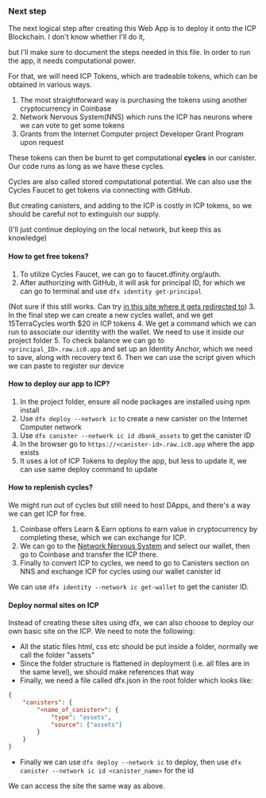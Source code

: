 ### Next step
The next logical step after creating this Web App is to deploy it onto the ICP Blockchain. I don't know whether I'll do it,

but I'll make sure to document the steps needed in this file. In order to run the app, it needs computational power.

For that, we will need ICP Tokens, which are tradeable tokens, which can be obtained in various ways.

1. The most straightforward way is purchasing the tokens using another cryptocurrency in Coinbase
2. Network Nervous System(NNS) which runs the ICP has neurons where we can vote to get some tokens
3. Grants from the Internet Computer project Developer Grant Program upon request

These tokens can then be burnt to get computational **cycles** in our canister. Our code runs as long as we have these cycles.

Cycles are also called stored computational potential. We can also use the Cycles Faucet to get tokens via connecting with GitHub.

But creating canisters, and adding to the ICP is costly in ICP tokens, so we should be careful not to extinguish our supply.

(I'll just continue deploying on the local network, but keep this as knowledge)

#### How to get free tokens?
1. To utilize Cycles Faucet, we can go to faucet.dfinity.org/auth.
2. After authorizing with GitHub, it will ask for principal ID, for which we can go to terminal and use `dfx identity get-principal`

(Not sure if this still works. Can try [in this site where it gets redirected to](https://anv4y-qiaaa-aaaal-qaqxq-cai.ic0.app/))
3. In the final step we can create a new cycles wallet, and we get 15TerraCycles worth $20 in ICP tokens
4. We get a command which we can run to associate our identity with the wallet. We need to use it inside our project folder
5. To check balance we can go to `<principal_ID>.raw.ic0.app` and set up an Identity Anchor, which we need to save, along with recovery text
6. Then we can use the script given which we can paste to register our device

#### How to deploy our app to ICP?
1. In the project folder, ensure all node packages are installed using npm install
2. Use `dfx deploy --network ic` to create a new canister on the Internet Computer network
3. Use `dfx canister --network ic id dbank_assets` to get the canister ID
4. In the browser go to `https://<canister-id>.raw.ic0.app` where the app exists
5. It uses a lot of ICP Tokens to deploy the app, but less to update it, we can use same deploy command to update

#### How to replenish cycles?
We might run out of cycles but still need to host DApps, and there's a way we can get ICP for free.

1. Coinbase offers Learn & Earn options to earn value in cryptocurrency by completing these, which we can exchange for ICP.
2. We can go to the [Network Nervous System](nns.ic0.app) and select our wallet, then go to Coinbase and transfer the ICP there.
3. Finally to convert ICP to cycles, we need to go to Canisters section on NNS and exchange ICP for cycles using our wallet canister id

We can use `dfx identity --network ic get-wallet` to get the canister ID.

#### Deploy normal sites on ICP
Instead of creating these sites using dfx, we can also choose to deploy our own basic site on the ICP. We need to note the following:
- All the static files html, css etc should be put inside a folder, normally we call the folder "assets"
- Since the folder structure is flattened in deployment (i.e. all files are in the same level), we should make references that way
- Finally, we need a file called dfx.json in the root folder which looks like:
```json
{
    "canisters": {
        "<name_of_canister>": {
            "type": "assets",
            "source": ["assets"]
        }
    }
}
```
- Finally we can use `dfx deploy --network ic` to deploy, then use `dfx canister --network ic id <canister_name>` for the id

We can access the site the same way as above.